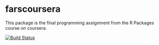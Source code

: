 # farscoursera

This package is the final programming assignment from the R Packages course on coursera. 

[![Build Status](https://travis-ci.org/michaelrahija/farsCoursera.svg?branch=master)](https://travis-ci.org/michaelrahija/farsCoursera)
